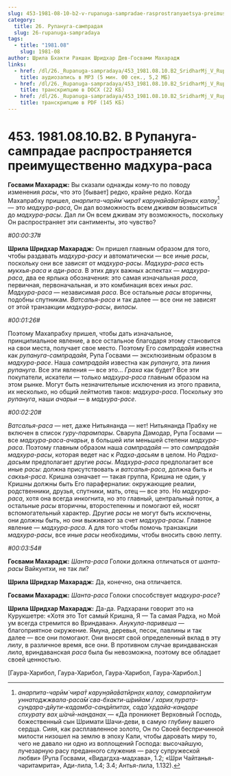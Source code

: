 ```yaml
---
slug: 453-1981-08-10-b2-v-rupanuga-sampradae-rasprostranyaetsya-preimushhestvenno-madhura-rasa
category:
  title: 26. Рупануга-сампрадая
  slug: 26-rupanuga-sampradaya
tags:
  - title: "1981.08"
    slug: 1981-08
author: Шрила Бхакти Ракшак Шридхар Дев-Госвами Махарадж
links:
  - href: /dl/26._Rupanuga-sampradaya/453_1981.08.10.B2_SridharMj_V_Rupanuga-sampradae_rasprostranjaetsja_preimushhestvenno_madhura_rasa.mp3
    title: аудиозапись в MP3 (5 мин. 00 сек., 5,2 МБ)
  - href: /dl/26._Rupanuga-sampradaya/453_1981.08.10.B2_SridharMj_V_Rupanuga-sampradae_rasprostranjaetsja_preimushhestvenno_madhura_rasa.docx
    title: транскрипцию в DOCX (22 КБ)
  - href: /dl/26._Rupanuga-sampradaya/453_1981.08.10.B2_SridharMj_V_Rupanuga-sampradae_rasprostranjaetsja_preimushhestvenno_madhura_rasa.pdf
    title: транскрипцию в PDF (145 КБ)
---
```


# 453. 1981.08.10.B2. В Рупануга-сампрадае распространяется преимущественно мадхура-раса

**Госвами Махарадж:** Вы сказали однажды кому-то по поводу изменения *расы*, что это [бывает] редко, крайне редко. Когда Махапрабху пришел, *анарпита-чарӣм̇ чира̄т карун̣айа̄ватӣрн̣ах̣ калау*[^_ftn1] — это *мадхура-раса*, Он дал возможность всем *дживам* возвыситься до *мадхура-расы*. Дал ли Он всем дживам эту возможность, поскольку Он распространяет эти сантименты, это чувство?

*#00:00:37#*

**Шрила Шридхар Махарадж:** Он пришел главным образом для того, чтобы раздавать *мадхура-расу* и автоматически — все иные *расы*, поскольку они все зависят от *мадхура-расы*. *Мадхура-раса* есть *мукхья-раса* и *ади-раса*. В этих двух важных аспектах — *мадхура-раса*, два ее ярлыка обозначения: это самая изначальная *раса*, первичная, первоначальная, и это комбинация всех иных *рас*. *Мадхура-раса* — независимая *раса*. Все остальные *расы* вторичны, подобны спутникам. *Ватсалья-раса* и так далее — все они не зависят от этой транзакции *мадхура-расы*, *виласы*.

*#00:01:26#*

Поэтому Махапрабху пришел, чтобы дать изначальное, принципиальное явление, а все остальное благодаря этому становится на свои места, получает свое место. Поэтому Его *сампрадайя* известна как *рупануга-сампрадайя*, Рупа Госвами — эксклюзивным образом в *мадхура-расе*. Наша *сампрадайя* известна как *рупануга*, эта линия *рупануга*. Все эти явления — все это… *Граха* как будет? Все эти покупатели, искатели — только *мадхура-раса* главным образом на этом рынке. Могут быть незначительные исключения из этого правила, их несколько, но общий лейтмотив таков: *мадхура-раса*. Поскольку это *рупануга*, наши *ачарьи* — в *мадхура-расе*.

*#00:02:20#*

*Ватсалья-раса* — нет, даже Нитьянанда — нет! Нитьянанда Прабху не включен в список *гуру-парампары*. Сварупа Дамодар, Рупа Госвами — все *мадхура-раса-ачарьи*, в большей или меньшей степени *мадхура-раса*. Поэтому главным образом наша *сампрадайя* — это *сампрадайя мадхура-расы*, которая ведет нас к *Радха-дасьям* в целом. Но *Радха-дасьям* предполагает другие *расы*. *Мадхура-раса* предполагает все иные *расы*: должна присутствовать и *ватсалья-раса*, должна быть и *сакхья-раса*. Кришна означает — такая группа, Кришна не один, у Кришны должны быть Его параферналии: окружающие реалии, родственники, друзья, спутники, мать, отец — все это. Но *мадхура-раса*, хотя она всегда инкогнита, но это главный, центральный поток, а остальные *расы* вторичны, второстепенны и помогают ей, носят вспомогательный характер. Другие *расы* не могут быть исключены, они должны быть, но они выживают за счет *мадхура-расы*. Главное явление — *мадхура-раса*. А для того чтобы помочь транзакции *мадхура-расы*, все иные *расы* необходимы, чтобы вносить свою лепту.

*#00:03:54#*

**Госвами Махарадж:** *Шанта-раса* Голоки должна отличаться от *шанта-расы* Вайкунтхи, не так ли?

**Шрила Шридхар Махарадж:** Да, конечно, она отличается.

**Госвами Махарадж:** *Шанта-раса* Голоки способствует *мадхура-расе*?

**Шрила Шридхар Махарадж:** Да-да. Радхарани говорит это на Курукшетре: «Хотя это Тот самый Кришна, Я — Та самая Радха, но Мой ум всегда стремится во Вриндаван». *Анукула-паривеша* — благоприятное окружение. Ямуна, деревья, песок, павлины и так далее — все они помогают. Они вносят свой определенный вклад в эту *лилу*, в различное время, все они. В противном случае вриндаванская *лила*, вриндаванская *раса* была бы невозможна, поэтому все обладает своей ценностью.

[Гаура-Харибол, Гаура-Харибол, Гаура-Харибол, Гаура-Харибол.]



[^_ftn1]: *анарпита-чарӣм̇ чира̄т карун̣айа̄ватӣрн̣ах̣ калау, самарпайитум уннатоджжвала-раса̄м̇ сва-бхакти-ш́рийам / харих̣ пурат̣а-сундара-дйути-кадамба-сандӣпитах̣, сада̄ хр̣дайа-кандаре спхурату вах̣ ш́ачӣ-нанданах̣* — «Да проникнет Верховный Господь, божественный сын Шримати Шачи-деви, в самую глубину вашего сердца. Сияя, как расплавленное золото, Он по Своей беспричинной милости низошел на землю в эпоху Кали, чтобы даровать миру то, чего не давало ни одно из воплощений Господа: высочайшую, лучезарную расу преданного служения — расу супружеской любви» (Рупа Госвами, «Видагдха-мадхава», 1.2; «Шри Чайтанья-чаритамрита», Ади-лила, 1.4; 3.4; Антья-лила, 1.132).

